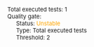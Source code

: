 <div style="font-size:13px"><div>Total executed tests: 1</div>
<div>Quality gate: </div>
<div style="margin-left:20px;">Status: <span style="color:orange"><span style="font-size:13px;line-height:12px" class="icon build-issue-icon bowtie-icon bowtie-status-warning"></span>Unstable</span></div>
<div style="margin-left:20px;">Type: Total executed tests</div>
<div style="margin-left:20px;">Threshold: 2</div></div>